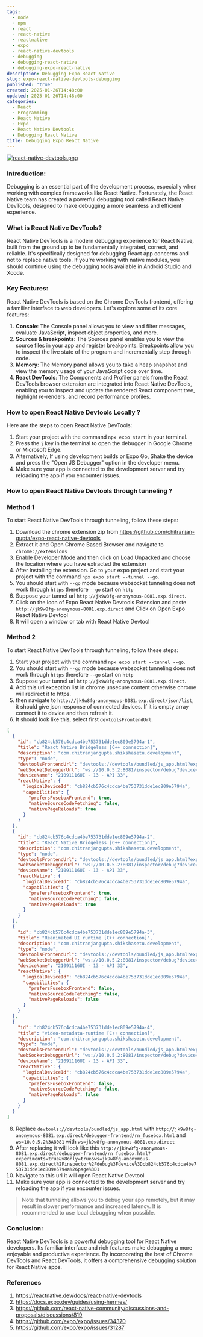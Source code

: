 ```yaml
---
tags:
  - node
  - npm
  - react
  - react-native
  - reactnative
  - expo
  - react-native-devtools
  - debugging
  - debugging-react-native
  - debugging-expo-react-native
description: Debugging Expo React Native
slug: expo-react-native-devtools-debugging
published: "true"
created: 2025-01-26T14:48:00
updated: 2025-01-26T14:48:00
categories:
  - React
  - Programming
  - React Native
  - Expo
  - React Native Devtools
  - Debugging React Native
title: Debugging Expo React Native
---
```

[![react-native-devtools.png](https://reactnative.dev/assets/images/debugging-rndt-welcome-ac9602807bddf2752fc2a73c57028122.jpg)](https://reactnative.dev/assets/images/debugging-rndt-welcome-ac9602807bddf2752fc2a73c57028122.jpg)
### Introduction:
Debugging is an essential part of the development process, especially when working with complex frameworks like React Native. Fortunately, the React Native team has created a powerful debugging tool called React Native DevTools, designed to make debugging a more seamless and efficient experience.
### What is React Native DevTools?
React Native DevTools is a modern debugging experience for React Native, built from the ground up to be fundamentally integrated, correct, and reliable. It's specifically designed for debugging React app concerns and not to replace native tools. If you're working with native modules, you should continue using the debugging tools available in Android Studio and Xcode.
### Key Features:
React Native DevTools is based on the Chrome DevTools frontend, offering a familiar interface to web developers. Let's explore some of its core features:
1. **Console**: The Console panel allows you to view and filter messages, evaluate JavaScript, inspect object properties, and more.
2. **Sources & breakpoints**: The Sources panel enables you to view the source files in your app and register breakpoints. Breakpoints allow you to inspect the live state of the program and incrementally step through code.
3. **Memory**: The Memory panel allows you to take a heap snapshot and view the memory usage of your JavaScript code over time.
4. **React DevTools**: The Components and Profiler panels from the React DevTools browser extension are integrated into React Native DevTools, enabling you to inspect and update the rendered React component tree, highlight re-renders, and record performance profiles.
### How to open React Native Devtools Locally ?
 
 Here are the steps to open React Native DevTools:

1. Start your project with the command `npx expo start` in your terminal.
2. Press the `j` key in the terminal to open the debugger in Google Chrome or Microsoft Edge.
3. Alternatively, If using development builds or Expo Go, Shake the device and press the "Open JS Debugger" option in the developer menu.
4. Make sure your app is connected to the development server and try reloading the app if you encounter issues.
### How to open React Native Devtools through tunneling ?

### Method 1
To start React Native DevTools through tunneling, follow these steps:
1. Download the chrome extension zip from https://github.com/chitranjan-gupta/expo-react-native-devtools
2. Extract it and Open Chrome Based Browser and navigate to `chrome://extensions`
3. Enable Developer Mode and then click on Load Unpacked and choose the location where you have extracted the extension
4. After Installing the extension. Go to your expo project and start your project with the command `npx expo start --tunnel --go`.
5. You should start with `--go` mode because websocket tunneling does not work through `https` therefore `--go` start on `http`
6. Suppose your tunnel url `http://jk9w8fg-anonymous-8081.exp.direct`.
7. Click on the Icon of Expo React Native Devtools Extension and paste `http://jk9w8fg-anonymous-8081.exp.direct` and Click on Open Expo React Native Devtool
8. It will open a window or tab with React Native Devtool
### Method 2

To start React Native DevTools through tunneling, follow these steps:

1. Start your project with the command `npx expo start --tunnel --go`.
2. You should start with `--go` mode because websocket tunneling does not work through `https` therefore `--go` start on `http`
3. Suppose your tunnel url `http://jk9w8fg-anonymous-8081.exp.direct`.
4. Add this url exception list in chrome unsecure content otherwise chrome will redirect it to https.
5. then navigate to `http://jk9w8fg-anonymous-8081.exp.direct/json/list`, it should give json response of connected devices. If it is empty array connect it to device and then refresh it.
6.  It should look like this, select first `devtoolsFrontendUrl`.
```json
[
  {
    "id": "cb824cb576c4cdca4be753731dde1ec809e5794a-1",
    "title": "React Native Bridgeless [C++ connection]",
    "description": "com.chitranjangupta.shikshasetu.development",
    "type": "node",
    "devtoolsFrontendUrl": "devtools://devtools/bundled/js_app.html?experiments=true&v8only=true&ws=10.0.5.2%3A8081%2Finspector%2Fdebug%3Fdevice%3Dcb824cb576c4cdca4be753731dde1ec809e5794a%26page%3D1",
    "webSocketDebuggerUrl": "ws://10.0.5.2:8081/inspector/debug?device=cb824cb576c4cdca4be753731dde1ec809e5794a&page=1",
    "deviceName": "21091116UI - 13 - API 33",
    "reactNative": {
      "logicalDeviceId": "cb824cb576c4cdca4be753731dde1ec809e5794a",
      "capabilities": {
        "prefersFuseboxFrontend": true,
        "nativeSourceCodeFetching": false,
        "nativePageReloads": true
      }
    }
  },
  {
    "id": "cb824cb576c4cdca4be753731dde1ec809e5794a-2",
    "title": "React Native Bridgeless [C++ connection]",
    "description": "com.chitranjangupta.shikshasetu.development",
    "type": "node",
    "devtoolsFrontendUrl": "devtools://devtools/bundled/js_app.html?experiments=true&v8only=true&ws=10.0.5.2%3A8081%2Finspector%2Fdebug%3Fdevice%3Dcb824cb576c4cdca4be753731dde1ec809e5794a%26page%3D2",
    "webSocketDebuggerUrl": "ws://10.0.5.2:8081/inspector/debug?device=cb824cb576c4cdca4be753731dde1ec809e5794a&page=2",
    "deviceName": "21091116UI - 13 - API 33",
    "reactNative": {
      "logicalDeviceId": "cb824cb576c4cdca4be753731dde1ec809e5794a",
      "capabilities": {
        "prefersFuseboxFrontend": true,
        "nativeSourceCodeFetching": false,
        "nativePageReloads": true
      }
    }
  },
  {
    "id": "cb824cb576c4cdca4be753731dde1ec809e5794a-3",
    "title": "Reanimated UI runtime [C++ connection]",
    "description": "com.chitranjangupta.shikshasetu.development",
    "type": "node",
    "devtoolsFrontendUrl": "devtools://devtools/bundled/js_app.html?experiments=true&v8only=true&ws=10.0.5.2%3A8081%2Finspector%2Fdebug%3Fdevice%3Dcb824cb576c4cdca4be753731dde1ec809e5794a%26page%3D3",
    "webSocketDebuggerUrl": "ws://10.0.5.2:8081/inspector/debug?device=cb824cb576c4cdca4be753731dde1ec809e5794a&page=3",
    "deviceName": "21091116UI - 13 - API 33",
    "reactNative": {
      "logicalDeviceId": "cb824cb576c4cdca4be753731dde1ec809e5794a",
      "capabilities": {
        "prefersFuseboxFrontend": false,
        "nativeSourceCodeFetching": false,
        "nativePageReloads": false
      }
    }
  },
  {
    "id": "cb824cb576c4cdca4be753731dde1ec809e5794a-4",
    "title": "video-metadata-runtime [C++ connection]",
    "description": "com.chitranjangupta.shikshasetu.development",
    "type": "node",
    "devtoolsFrontendUrl": "devtools://devtools/bundled/js_app.html?experiments=true&v8only=true&ws=10.0.5.2%3A8081%2Finspector%2Fdebug%3Fdevice%3Dcb824cb576c4cdca4be753731dde1ec809e5794a%26page%3D4",
    "webSocketDebuggerUrl": "ws://10.0.5.2:8081/inspector/debug?device=cb824cb576c4cdca4be753731dde1ec809e5794a&page=4",
    "deviceName": "21091116UI - 13 - API 33",
    "reactNative": {
      "logicalDeviceId": "cb824cb576c4cdca4be753731dde1ec809e5794a",
      "capabilities": {
        "prefersFuseboxFrontend": false,
        "nativeSourceCodeFetching": false,
        "nativePageReloads": false
      }
    }
  }
]
```
8. Replace `devtools://devtools/bundled/js_app.html` with `http://jk9w8fg-anonymous-8081.exp.direct/debugger-frontend/rn_fusebox.html` and `ws=10.0.5.2%3A8081` with `ws=jk9w8fg-anonymous-8081.exp.direct` 
9. After replacing it will look like this `http://jk9w8fg-anonymous-8081.exp.direct/debugger-frontend/rn_fusebox.html?experiments=true&v8only=true&ws=jk9w8fg-anonymous-8081.exp.direct%2Finspector%2Fdebug%3Fdevice%3Dcb824cb576c4cdca4be753731dde1ec809e5794a%26page%3D1`
10. Navigate to this url it will open React Native Devtool
11. Make sure your app is connected to the development server and try reloading the app if you encounter issues.

>Note that tunneling allows you to debug your app remotely, but it may result in slower performance and increased latency. It is recommended to use local debugging when possible.
### Conclusion:
React Native DevTools is a powerful debugging tool for React Native developers. Its familiar interface and rich features make debugging a more enjoyable and productive experience. By incorporating the best of Chrome DevTools and React DevTools, it offers a comprehensive debugging solution for React Native apps.
### References
1. https://reactnative.dev/docs/react-native-devtools
2. https://docs.expo.dev/guides/using-hermes/
3. https://github.com/react-native-community/discussions-and-proposals/discussions/819
4. https://github.com/expo/expo/issues/34370
5. https://github.com/expo/expo/issues/31287